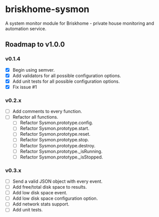 # briskhome-sysmon
A system monitor module for Briskhome - private house monitoring and automation service.

## Roadmap to v1.0.0
### v0.1.4
  * [x] Begin using semver.
  * [x] Add validators for all possible configuration options.
  * [x] Add unit tests for all possible configuration options.
  * [x] Fix issue #1

### v0.2.x
  * [ ] Add comments to every function.
  * [ ] Refactor all functions.
    * [ ] Refactor Sysmon.prototype.config.
    * [ ] Refactor Sysmon.prototype.start.
    * [ ] Refactor Sysmon.prototype.reset.
    * [ ] Refactor Sysmon.prototype.stop.
    * [ ] Refactor Sysmon.prototype.destroy.
    * [ ] Refactor Sysmon.prototype._isRunning.
    * [ ] Refactor Sysmon.prototype._isStopped.

### v0.3.x
  * [ ] Send a valid JSON object with every event.
  * [ ] Add free/total disk space to results.
  * [ ] Add low disk space event.
  * [ ] Add low disk space configuration option.
  * [ ] Add network stats support.
  * [ ] Add unit tests.
